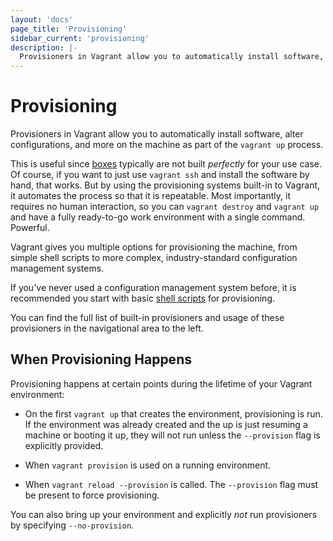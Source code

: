 ```yaml
---
layout: 'docs'
page_title: 'Provisioning'
sidebar_current: 'provisioning'
description: |-
  Provisioners in Vagrant allow you to automatically install software, alter configurations, and more on the machine as part of the `vagrant up` process.
---
```


# Provisioning

Provisioners in Vagrant allow you to automatically install software, alter configurations,
and more on the machine as part of the `vagrant up` process.

This is useful since [boxes](/docs/boxes.html) typically are not
built _perfectly_ for your use case. Of course, if you want to just use
`vagrant ssh` and install the software by hand, that works. But by using
the provisioning systems built-in to Vagrant, it automates the process so
that it is repeatable. Most importantly, it requires no human interaction,
so you can `vagrant destroy` and `vagrant up` and have a fully ready-to-go
work environment with a single command. Powerful.

Vagrant gives you multiple options for provisioning the machine, from
simple shell scripts to more complex, industry-standard configuration
management systems.

If you've never used a configuration management system before, it is
recommended you start with basic [shell scripts](/docs/provisioning/shell.html)
for provisioning.

You can find the full list of built-in provisioners and usage of these
provisioners in the navigational area to the left.

## When Provisioning Happens

Provisioning happens at certain points during the lifetime of your
Vagrant environment:

- On the first `vagrant up` that creates the environment, provisioning is run.
  If the environment was already created and the up is just resuming a machine
  or booting it up, they will not run unless the `--provision` flag is explicitly
  provided.

- When `vagrant provision` is used on a running environment.

- When `vagrant reload --provision` is called. The `--provision` flag must
  be present to force provisioning.

You can also bring up your environment and explicitly _not_ run provisioners
by specifying `--no-provision`.
